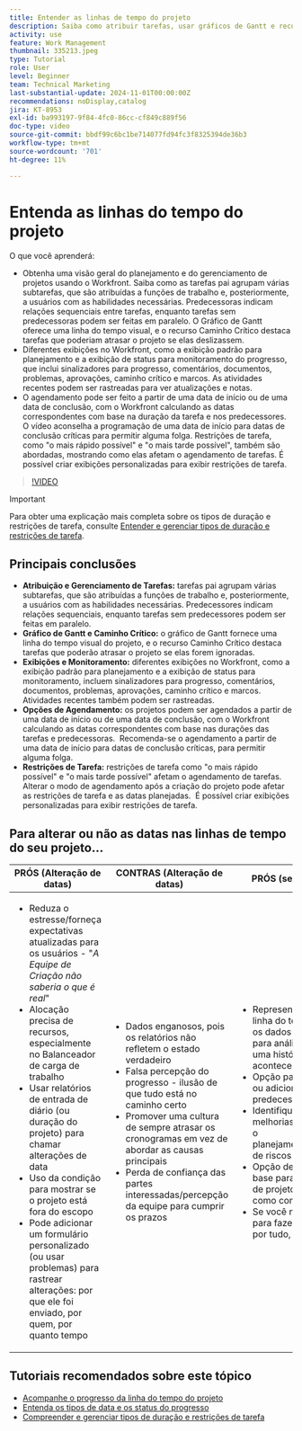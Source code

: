 ```yaml
---
title: Entender as linhas de tempo do projeto
description: Saiba como atribuir tarefas, usar gráficos de Gantt e recursos de caminho crítico, monitorar projetos por meio de exibições, agendar tarefas com eficiência e aplicar restrições para um planejamento de projeto ideal.
activity: use
feature: Work Management
thumbnail: 335213.jpeg
type: Tutorial
role: User
level: Beginner
team: Technical Marketing
last-substantial-update: 2024-11-01T00:00:00Z
recommendations: noDisplay,catalog
jira: KT-8953
exl-id: ba993197-9f84-4fc0-86cc-cf849c889f56
doc-type: video
source-git-commit: bbdf99c6bc1be714077fd94fc3f8325394de36b3
workflow-type: tm+mt
source-wordcount: '701'
ht-degree: 11%

---
```


# Entenda as linhas do tempo do projeto

O que você aprenderá:

* Obtenha uma visão geral do planejamento e do gerenciamento de projetos usando o Workfront. Saiba como as tarefas pai agrupam várias subtarefas, que são atribuídas a funções de trabalho e, posteriormente, a usuários com as habilidades necessárias. Predecessoras indicam relações sequenciais entre tarefas, enquanto tarefas sem predecessoras podem ser feitas em paralelo. O Gráfico de Gantt oferece uma linha do tempo visual, e o recurso Caminho Crítico destaca tarefas que poderiam atrasar o projeto se elas deslizassem.
* Diferentes exibições no Workfront, como a exibição padrão para planejamento e a exibição de status para monitoramento do progresso, que inclui sinalizadores para progresso, comentários, documentos, problemas, aprovações, caminho crítico e marcos. As atividades recentes podem ser rastreadas para ver atualizações e notas.
* O agendamento pode ser feito a partir de uma data de início ou de uma data de conclusão, com o Workfront calculando as datas correspondentes com base na duração da tarefa e nos predecessores. O vídeo aconselha a programação de uma data de início para datas de conclusão críticas para permitir alguma folga. Restrições de tarefa, como &quot;o mais rápido possível&quot; e &quot;o mais tarde possível&quot;, também são abordadas, mostrando como elas afetam o agendamento de tarefas. É possível criar exibições personalizadas para exibir restrições de tarefa.

>[!VIDEO](https://video.tv.adobe.com/v/3435840/?quality=12&learn=on&enablevpops=1&captions=por_br)

>[!IMPORTANT]
>
>Para obter uma explicação mais completa sobre os tipos de duração e restrições de tarefa, consulte [Entender e gerenciar tipos de duração e restrições de tarefa](/help/manage-work/intermediate-projects/understand-and-manage-duration-types-and-task-constraints.md).

## Principais conclusões

* **Atribuição e Gerenciamento de Tarefas:** tarefas pai agrupam várias subtarefas, que são atribuídas a funções de trabalho e, posteriormente, a usuários com as habilidades necessárias. &#x200B; Predecessores indicam relações sequenciais, enquanto tarefas sem predecessores podem ser feitas em paralelo. &#x200B;
* **Gráfico de Gantt e Caminho Crítico:** o gráfico de Gantt fornece uma linha do tempo visual do projeto, e o recurso Caminho Crítico destaca tarefas que poderão atrasar o projeto se elas forem ignoradas. &#x200B;
* **Exibições e Monitoramento:** diferentes exibições no Workfront, como a exibição padrão para planejamento e a exibição de status para monitoramento, incluem sinalizadores para progresso, comentários, documentos, problemas, aprovações, caminho crítico e marcos. Atividades recentes também podem ser rastreadas. &#x200B;
* **Opções de Agendamento:** os projetos podem ser agendados a partir de uma data de início ou de uma data de conclusão, com o Workfront calculando as datas correspondentes com base nas durações das tarefas e predecessoras. &#x200B; Recomenda-se o agendamento a partir de uma data de início para datas de conclusão críticas, para permitir alguma folga. &#x200B;
* **Restrições de Tarefa:** restrições de tarefa como &quot;o mais rápido possível&quot; e &quot;o mais tarde possível&quot; afetam o agendamento de tarefas. &#x200B; Alterar o modo de agendamento após a criação do projeto pode afetar as restrições de tarefa e as datas planejadas. &#x200B; É possível criar exibições personalizadas para exibir restrições de tarefa. &#x200B;


## Para alterar ou não as datas nas linhas de tempo do seu &#x200B;projeto...

| PRÓS (Alteração de datas) | CONTRAS (Alteração de datas) | PRÓS (sem alterar datas) | CONTRAS (datas não alteradas) |
|---------------------------|---------------------------|---------------------------|---------------------------|
| <ul><li>Reduza o estresse/forneça expectativas atualizadas para os usuários - &quot;_A Equipe de Criação não saberia o que é real_&quot;</li><li>Alocação precisa de recursos, especialmente no Balanceador de carga de trabalho</li><li>Usar relatórios de entrada de diário (ou duração do projeto) para chamar alterações de data</li><li>Uso da condição para mostrar se o projeto está fora do escopo</li><li>Pode adicionar um formulário personalizado (ou usar problemas) para rastrear alterações: por que ele foi enviado, por quem, por quanto tempo</li></ul> | <ul></li><li>Dados enganosos, pois os relatórios não refletem o estado verdadeiro</li><li>Falsa percepção do progresso - ilusão de que tudo está no caminho certo&#x200B;</li><li>Promover uma cultura de sempre atrasar os cronogramas em vez de abordar as causas principais&#x200B;</li><li>Perda de confiança das partes interessadas/percepção da equipe para cumprir os prazos </li></ul> | <ul></li><li>Representação precisa da linha do tempo do projeto — os dados podem ser usados para análise e para contar uma história clara do que aconteceu</li><li>Opção para alterar a duração ou adicionar atraso ao predecessor</li><li>Identifique facilmente as melhorias de processos para o planejamento/gerenciamento de riscos futuros&#x200B;</li><li>Opção de utilizar linhas de base para capturar o plano de projeto original e usá-lo como comparação</li><li>Se você não tem pessoas para fazer isso, e fazer isso por tudo, não faça isso&#x200B;</li></ul> | <ul></li><li>Confusão e/ou frustração do usuário - abundância de tarefas &quot;atrasadas&quot;, apesar do fato de que eles apenas foram notificados</li><li>Os recursos foram efetivamente alocados para serem mapeados ao plano original, mas agora estão sobrecarregados com trabalho atrasado</li><li>A linha do tempo do projeto não pode ser usada para comunicar claramente as atualizações às partes interessadas</li></ul> |


## Tutoriais recomendados sobre este tópico

* [Acompanhe o progresso da linha do tempo do projeto](/help/manage-work/project-timelines/track-work-progress-from-the-project-timeline.md)
* [Entenda os tipos de data e os status do progresso](/help/manage-work/project-timelines/understand-task-dates-and-progress-status.md)
* [Compreender e gerenciar tipos de duração e restrições de tarefa](/help/manage-work/intermediate-projects/understand-and-manage-duration-types-and-task-constraints.md)

